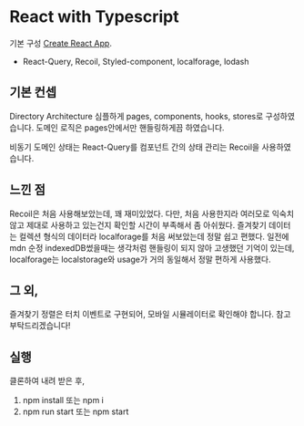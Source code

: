 # React with Typescript

기본 구성 [Create React App](https://github.com/facebook/create-react-app).
- React-Query, Recoil, Styled-component, localforage, lodash

## 기본 컨셉

Directory Architecture 심플하게 pages, components, hooks, stores로 구성하였습니다.
도메인 로직은 pages안에서만 핸들링하게끔 하였습니다.

비동기 도메인 상태는 React-Query를 컴포넌트 간의 상태 관리는 Recoil을 사용하였습니다.


## 느낀 점

Recoil은 처음 사용해보았는데, 꽤 재미있었다. 
다만, 처음 사용한지라 여러모로 익숙치 않고 제대로 사용하고 있는건지 확인할 시간이 부족해서 좀 아쉬웠다.
즐겨찾기 데이터는 컬렉션 형식의 데이터라 localforage를 처음 써보았는데 정말 쉽고 편했다.
일전에 mdn 순정 indexedDB썼을때는 생각처럼 핸들링이 되지 않아 고생했던 기억이 있는데, localforage는 localstorage와 usage가 거의 동일해서 정말 편하게 사용했다.



## 그 외,

즐겨찾기 정렬은 터치 이벤트로 구현되어, 모바일 시뮬레이터로 확인해야 합니다.
참고 부탁드리겠습니다!



## 실행

클론하여 내려 받은 후,

1. npm install 또는 npm i
2. npm run start 또는 npm start
